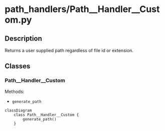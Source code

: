 # path_handlers/Path__Handler__Custom.py


## Description
Returns a user supplied path regardless of file id or extension.
## Classes
### Path__Handler__Custom
Methods:
- `generate_path`

```mermaid
classDiagram
    class Path__Handler__Custom {
        generate_path()
    }
```
